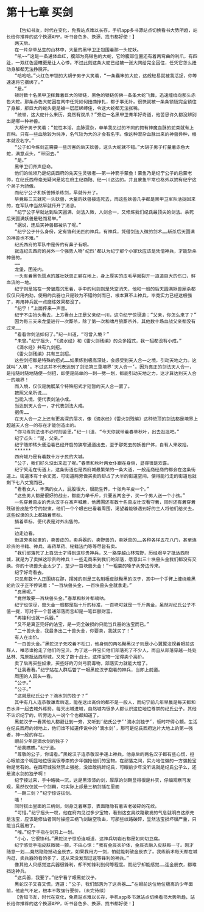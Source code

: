 # 第十七章 买剑
        【告知书友，时代在变化，免费站点难以长存，手机app多书源站点切换看书大势所趋，站长给你推荐的这个换源APP，听书音色多、换源、找书都好使！】
       两天后。
       在一片杂草丛生的山林中，大量的黑甲卫正包围着那一头蛇妖。
       “吼~~”这是一条通体血红，腹部为亮银色的大蛇，它的腹部位置还有着两弯曲的利爪，有四趾，一双红色竖瞳更是让人心悸。不过此刻这条大蛇已经被一张大网给完全困住，任凭它怎么扭动身躯都无法挣脱开。
       “哈哈哈。”火红色甲铠的大胡子男子大笑着，“一条蠢笨的大蛇，这般轻易就被我活捉，你等速速将它捆绑了。”
       “是。”
       顿时数十名黑甲卫挥舞着巨大的锁链，黑色的锁链仿佛一条条大蛇飞舞，迅速缠绕向那头赤色大蛇。那条赤色大蛇困在网中任凭如何扭曲挣扎，都于事无补。很快就被一条条锁链完全锁住了身躯，那巨大的蛇头更是被一层层绑缚住，令这大蛇都无法张嘴。
       “统领，这大蛇什么来历，竟然有双爪？”旁边一名黑甲卫青年好奇道，他苦思许久都没辨别出是哪一种神兽。
       大胡子男子笑着：“蛇性本淫，血脉混杂，单单我见过的不同的拥有神魔血脉的蛇类就有上百种。只有一些血脉较为纯净，名气较为大的才会有名字。像这种混杂血脉出来的神兽异种，根本就没名字。”
       “公子如今练剑正需要一些厉害的后天妖兽，这头大蛇就不错。”大胡子男子打量着赤色大蛇，满意点头，“带回去。”
       “是。”
       黑甲卫们齐声应命。
       他们的统领乃是纪氏西府的先天生灵强者——第一神箭手蒙鱼！蒙鱼乃是纪宁公子的启蒙老师，在纪氏西府毫无疑问是站在府主纪酉阳、纪一川这边的。并且蒙鱼平常也格外以拥有纪宁这个弟子为骄傲。
       而纪宁公子和妖兽搏杀练剑，早就传开了。
       毕竟每三天就死一头妖兽，大量的妖兽接连死去，而这些妖兽几乎都是黑甲卫军队活捉回来的，在军队中当然早就传开了消息。
       “纪宁公子早就达到后天圆满，剑法入微，人剑合一，又修炼我们纪氏最顶尖的剑法。杀死后天圆满妖兽是轻而易举。”
       “据说，连后天神兽都被杀了呢。”
       “纪宁公子什么身份，定有锋利无匹的神兵。有神兵，凭借剑法入微的剑术……斩杀后天圆满的神兽也不难。”
       纪氏西府的军队中是传的有鼻子有眼。
       就连纪氏西府的另外一个强势人物‘纪烈’都认为纪宁那个小家伙应该是凭借神兵，才能斩杀神兽的。
       ……
       龙堡，困笼内。
       一头有着黑色斑点的雄壮妖兽正躺在地上，身上厚实的皮毛早就裂开一道道巨大的伤口，鲜血流的一地。
       纪宁则是站在一旁皱眉沉思着，手中的利剑则是凭空消失，他和一般的后天圆满妖兽厮杀都仅仅只用内劲，使用的兵器也只是较为不错的剑而已，根本算不上神兵。毕竟实力已经这般强了，再用神兵就一点磨练效果都没了。
       “纪宁！”上面传来一声音。
       纪宁不由抬头看去，上方看台上正是父亲纪一川，这令纪宁惊讶道：“父亲，你怎么来了？”
       因为每三天来龙堡进行一次厮杀，除了第一次和啸月狼厮杀外，其他数十场血战父亲都没有过来……
       “看看你剑法如何了。”纪一川道，“可曾入境？”
       “未曾。”纪宁摇头，“《滴水经》和《雷火剑残编》的众多招式，我一招都没有小成。”
       《滴水经》共有九剑招。
       《雷火剑残编》共有三剑招。
       这些剑招都是特殊的招式……如果练到极高深处，会感受到天人合一之境，引动天地之力。这就叫‘入境’。不过这并不代表达到了剑法第三重境界‘天人合一’。因为真正的剑法天人合一，是指随时随地随便一剑招，即便是简单的一刺一劈一划，都能引动天地之力，这才算达到天人合一的境界！
       而入境，仅仅是施展某个特殊招式才短暂的天人合一罢了。
       按照父亲所说……
       当能入境，便代表剑法小成。
       当达到天人合一，才代表剑法大成。
       据传……
       在天人合一之上还有更高深的层次，像《滴水经》《雷火剑残编》这种绝顶的剑法都是境界上超越天人合一的存在才能创造出的。
       “你习练剑法也不必时刻苦思。”纪一川道，“今天你就带着春草秋叶，出去逛逛吧。”
       纪宁点头：“是，父亲。”
       纪宁随即转头便沿着已经开启的狭窄通道出去，至于那死去的妖兽尸体，自有人来收拾。
       ******
       西府城乃是有着数十万子民的大城。
       “公子，我们好久没出来逛了呢。”春草和秋叶两女仆跟在身侧，显得很是欢喜。
       纪宁笑走在街道上，这条街道也是西府城最繁荣的一条大道，一般走商经商的都会在这条街道上。街道本有十余丈宽，可街道两旁做买卖的却占了大半的街道空间，使得能行走的街道也就剩下七八丈宽而已。
       “看看女人，丰满的女人，屁股很大，很能生养，十张角羊皮一个。”
       “这些男人都是很好的战士，都能力举千斤，只要五两金子，买一个男人送一个小孩。”
       一名穿着兽皮的秃头汉子在高声喊着，他周围还有数十名兽皮壮汉看守着，同时还有着穿着残破兽皮脏兮兮的奴隶，他们一个个眼巴巴看着周围，渴望着能够遇到好的主人将他们给买去，这些奴隶的头上都插着草标。
       插着草标，便代表是对外出售的。
       ……
       边走边看。
       街道旁卖奴隶的，卖兽皮的，卖兵器的，卖野兽的，卖妖兽的……各种各样五花八门，甚至连珍贵的书籍、神兵、毒药草药、秘籍法门等等尽皆有卖。
       “我们部落死了上百战士才得到这珍贵神兵，又一路穿越山林荒野，历经艰辛才抵达西府城，就是为了卖掉这珍贵的神兵！一些走商来到我们的部落，愿意出三十块兽头金我们都没有交换。你的十块兽头金太少了，至少一百块兽头金！”一粗豪的嗓子从旁边传来。
       纪宁好奇看去。
       只见有数十人正围绕在那，摆摊的则是三名魁梧皮肤黝黑的汉子，其中一个手臂上缠绕着黑蛇的汉子正不停说着：“一百块兽头金，一百块兽头金就拿走。”
       “真黑呢。”
       “竟然敢要一百块兽头金。”春草和秋叶都嘀咕。
       纪宁也惊讶，兽头金一般都是指十斤的标准，一百块可就是一千斤黄金，虽然对纪氏公子不值一提，可对于一个普通部落而言却是一笔巨额财富。
       “再锋利也就一兵器。”
       “又不是真正完好的法宝，是一完全破损的只能当兵器的法宝而已。”
       “二十兽头金，我最多出二十兽头金，你要卖，我就买了！”
       有人在出价。
       “一百兽头金。”黑蛇汉子死咬着不松口，他身侧的两名黝黑汉子则是小心翼翼注视着眼前这群人，唯恐谁抢走了他们的宝贝。为了这一件宝贝他们部落死了不少人，而且从部落穿越一处处丛林、荒原抵达西府城，又死了数十战士，这件宝物一定得卖个高价。
       卖了后再买些奴隶，买些好的刀剑弓箭毒物，部落实力就能大增了。
       “让我看看。”纪宁站在人群后瞥了一眼黑蛇汉子抱着的神兵，当即上前道。
       周围的人回头一看。
       “公子。”
       “公子。”
       “这就是纪氏公子？滴水剑的独子？”
       其中有几人连恭敬谦卑后退，能在这出高价的都不是一般人，而纪宁前几年早晨是每天都和白水泽一起去城外练箭，每天出城进城，自然城内很多人都认识这位地位尊崇的纪氏公子。其他不认识纪宁的，听旁边人一说个个也都知道了。
       黑蛇汉子一看其他人都避让到一旁，又听到‘纪氏公子’‘滴水剑独子’，顿时吓得心颤。生活在纪氏西府的领地上，他们谁不知道传说中的‘滴水剑’，那可是纪氏西府这片大地上的第一强者，神一般的存在。
       眼前少年是滴水剑的独子？
       “给我瞧瞧。”纪宁道。
       “尊敬的公子，你请看。”黑蛇汉子连恭敬双手递上神兵，他身后的两名汉子都有些心慌，担心眼前这个明显地位很高很尊崇的少年强抢他们的宝物。在部落之间，实力地位强的一方强抢宝物是常有的。在西府城虽然禁止强抢，没谁敢挑衅纪氏，可眼前少年没听说就是纪氏公子么，还是滴水剑的独子啊！
       纪宁接过来，手中略微一沉，这是黑漆漆的剑，厚厚的剑鞘显得很是朴实，仔细观察可发现，虽然仅仅就一个剑鞘，可实际上却是三柄剑插在里面
       “一鞘三剑？”纪宁惊讶拔剑。
       嗤！
       同时拔出里面的三柄剑，剑身泛着寒意，表面隐隐有着古老破碎的花纹。
       “可惜。”纪宁摇头一叹，他在府内见过多少宝物，看到这玄奥纹路散发的气息就明白这原先是法宝，应该是修仙者同时操控三柄飞剑破空攻击，可那些纹路破碎，显然法宝损坏很严重，只能当兵器用了。
       “嗤。”纪宁手指在剑刃上一划。
       “小心，它很锋利。”黑蛇汉子惊恐连喊道，这神兵切岩石都是如同切豆腐。
       纪宁感觉手指皮肤微微一颤，不由心惊：“我有金辰衣护体，金辰衣融入皮肤每一寸。刚才随意一划……竟然隐隐撼动金辰衣，如果我用力一剑，怕就能刺破金辰衣了。我练箭术每天都在城内逛，卖兵器的看的多了，还从来没发现过这等锋利的神兵。”
       像其他人只感觉这兵器很锋利，却不知锋利到何等程度。而纪宁却能感觉……连金辰衣，都难挡这神兵。
       “这兵器，我要了。”纪宁看了眼黑蛇汉子。
       黑蛇汉子又喜又慌，连道：“公子，我们部落为了这兵器……”在眼前这位地位极高的少年面前，他底气不足，根本不敢强行要价。（未完待续）
       【告知书友，时代在变化，免费站点难以长存，手机app多书源站点切换看书大势所趋，站长给你推荐的这个换源APP，听书音色多、换源、找书都好使！】